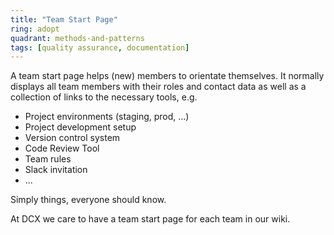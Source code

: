 ```yaml
---
title: "Team Start Page"
ring: adopt
quadrant: methods-and-patterns
tags: [quality assurance, documentation]
---
```


A team start page helps (new) members to orientate themselves.
It normally displays all team members with their roles and contact data as well as a collection of links to the necessary tools, e.g.

- Project environments (staging, prod, ...)
- Project development setup
- Version control system
- Code Review Tool
- Team rules
- Slack invitation
- ...

Simply things, everyone should know.

At DCX we care to have a team start page for each team in our wiki.
